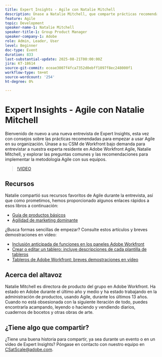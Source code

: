 ```yaml
---
title: Expert Insights - Agile con Natalie Mitchell
description: Únase a Natalie Mitchell, que comparte prácticas recomendadas, recursos y sugerencias de Agile para implementar correctamente Agile con sus equipos de Workfront.
feature: Agile
topic: Development
speaker-name-1: Natalie Mitchell
speaker-title-1: Group Product Manager
speaker-company-1: Adobe
role: Admin, Leader, User
level: Beginner
doc-type: Event
duration: 833
last-substantial-update: 2025-08-21T00:00:00Z
jira: KT-18614
source-git-commit: eceae3007f4fca7352d0ebff1097f8ec248000f1
workflow-type: tm+mt
source-wordcount: '254'
ht-degree: 0%

---
```



# Expert Insights - Agile con Natalie Mitchell

Bienvenido de nuevo a una nueva entrevista de Expert Insights, esta vez con consejos sobre las prácticas recomendadas para empezar a usar Agile en su organización. Únase a su CSM de Workfront bajo demanda para entrevistar a nuestra experta residente en Adobe Workfront Agile, Natalie Mitchell, y explorar las preguntas comunes y las recomendaciones para implementar la metodología Agile con sus equipos.

>[!VIDEO](https://video.tv.adobe.com/v/3469919/?learn=on&enablevpops&captions=spa)

## Recursos

Natalie compartió sus recursos favoritos de Agile durante la entrevista, así que como prometimos, hemos proporcionado algunos enlaces rápidos a esos libros a continuación:
* [Guía de productos básicos](https://leanproductplaybook.com/)
* [Agilidad de marketing dominante](https://masteringmarketingagility.com/)

¿Busca formas sencillas de empezar? Consulte estos artículos y breves demostraciones en vídeo:

* [Inclusión anticipada de funciones en los paneles Adobe Workfront](https://experienceleague.adobe.com/docs/workfront/using/agile/boards-in-workfront/boards-early-feature-opt-in.html?lang=es)
* [Crear o editar un tablero: incluye descripciones de cada plantilla de tableros](https://experienceleague.adobe.com/docs/workfront/using/agile/boards-in-workfront/create-edit-board.html?lang=es)
* [Tableros de Adobe Workfront: breves demostraciones en vídeo](https://experienceleague.adobe.com/docs/workfront/using/agile/boards-in-workfront/boards-video-demonstrations.html?lang=es)

## Acerca del altavoz

Natalie Mitchell es directora de producto del grupo en Adobe Workfront. Ha estado en Adobe durante el último año y medio y ha estado trabajando en la administración de productos, usando Agile, durante los últimos 13 años. Cuando no está obsesionada con la siguiente iteración de todo, puedes encontrarla acampando, leyendo o haciendo y vendiendo diarios, cuadernos de bocetos y otras obras de arte.

## ¿Tiene algo que compartir?

¿Tiene una buena historia para compartir, ya sea durante un evento o en un vídeo de Expert Insights? Póngase en contacto con nuestro equipo en [CSatScale@adobe.com](mailto:CSatScale@adobe.com).
